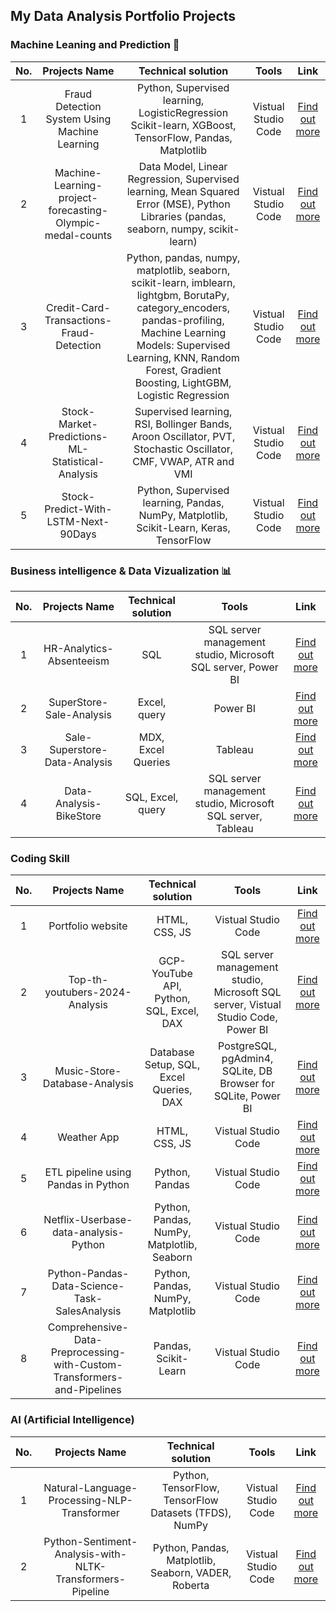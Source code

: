 ## My Data Analysis Portfolio Projects 

### Machine Leaning and Prediction 💭
| No. | Projects Name | Technical solution | Tools | Link |
| :---:   | :---: | :---: | :---: | :---: |
| 1 | Fraud Detection System Using Machine Learning | Python, Supervised learning, LogisticRegression Scikit-learn, XGBoost, TensorFlow, Pandas, Matplotlib | Vistual Studio Code | [Find out more](https://github.com/Kanangnut/EDA-Credit-Classification-Using-ML) |
| 2 | Machine-Learning-project-forecasting-Olympic-medal-counts | Data Model, Linear Regression, Supervised learning, Mean Squared Error (MSE), Python Libraries (pandas, seaborn, numpy, scikit-learn) | Vistual Studio Code | [Find out more](https://github.com/Kanangnut/Machine-Learning-project-forecasting-Olympic-medal-counts) |
| 3 | Credit-Card-Transactions-Fraud-Detection | Python, pandas, numpy, matplotlib, seaborn, scikit-learn, imblearn, lightgbm, BorutaPy, category_encoders, pandas-profiling, Machine Learning Models: Supervised Learning, KNN, Random Forest, Gradient Boosting, LightGBM, Logistic Regression | Vistual Studio Code | [Find out more](https://github.com/Kanangnut/Credit-Card-Transactions-Fraud-Detection/tree/main) |
| 4 | Stock-Market-Predictions-ML-Statistical-Analysis | Supervised learning, RSI, Bollinger Bands, Aroon Oscillator, PVT, Stochastic Oscillator, CMF, VWAP, ATR  and VMI | Vistual Studio Code | [Find out more](https://github.com/Kanangnut/Stock-Market-Predictions-ML-LSTM-Statistical-Analysis) |
| 5 | Stock-Predict-With-LSTM-Next-90Days | Python, Supervised learning, Pandas, NumPy, Matplotlib, Scikit-Learn, Keras, TensorFlow | Vistual Studio Code | [Find out more](https://github.com/Kanangnut/Stock-Predict-With-LSTM-Next-90Days) |

### Business intelligence & Data Vizualization 📊
| No. | Projects Name | Technical solution | Tools | Link |
| :---:   | :---: | :---: | :---: | :---: |
| 1 | HR-Analytics-Absenteeism | SQL | SQL server management studio, Microsoft SQL server, Power BI | [Find out more](https://github.com/Kanangnut/HR-Analytics-Absenteeism-SQL) |
| 2 | SuperStore-Sale-Analysis | Excel, query | Power BI | [Find out more](https://github.com/Kanangnut/SuperStore-Sale-Analysis) |
| 3 | Sale-Superstore-Data-Analysis | MDX, Excel Queries | Tableau | [Find out more](https://github.com/Kanangnut/Sale-Superstore-Data-Analysis-use-Tableau-and-DAX) |
| 4 | Data-Analysis-BikeStore | SQL, Excel, query | SQL server management studio, Microsoft SQL server, Tableau | [Find out more](https://github.com/Kanangnut/Data-Analysis-BikeStore-SQL-Excel-Tableau) |

### Coding Skill
| No. | Projects Name | Technical solution | Tools | Link |
| :---:   | :---: | :---: | :---: | :---: |
| 1 | Portfolio website | HTML, CSS, JS | Vistual Studio Code | [Find out more](https://github.com/Kanangnut/kanangnut.github.io) |
| 2 | Top-th-youtubers-2024-Analysis | GCP-YouTube API, Python, SQL, Excel, DAX | SQL server management studio, Microsoft SQL server, Vistual Studio Code, Power BI | [Find out more](https://github.com/Kanangnut/top-th-youtubers-2024) |
| 3 | Music-Store-Database-Analysis | Database Setup, SQL, Excel Queries, DAX | PostgreSQL, pgAdmin4, SQLite, DB Browser for SQLite, Power BI | [Find out more](https://github.com/Kanangnut/Music-Store-Database-Analysis) |
| 4 | Weather App | HTML, CSS, JS | Vistual Studio Code | [Find out more](https://github.com/Kanangnut/Weather-App) |
| 5 | ETL pipeline using Pandas in Python | Python, Pandas | Vistual Studio Code | [Find out more](https://github.com/Kanangnut/ETL-pipeline-using-Pandas-in-Python) |
| 6 | Netflix-Userbase-data-analysis-Python | Python, Pandas, NumPy, Matplotlib, Seaborn | Vistual Studio Code | [Find out more](https://github.com/Kanangnut/Netflix-Userbase-data-analysis-Python) |
| 7 | Python-Pandas-Data-Science-Task-SalesAnalysis | Python, Pandas, NumPy, Matplotlib | Vistual Studio Code | [Find out more](https://github.com/Kanangnut/Python-Pandas-Data-Science-Task-SalesAnalysis) |
| 8 | Comprehensive-Data-Preprocessing-with-Custom-Transformers-and-Pipelines |Pandas, Scikit-Learn | Vistual Studio Code | [Find out more](https://github.com/Kanangnut/Comprehensive-Data-Preprocessing-with-Custom-Transformers-and-Pipelines) |

### AI (Artificial Intelligence) 
| No. | Projects Name | Technical solution | Tools | Link |
| :---:   | :---: | :---: | :---: | :---: |
| 1 | Natural-Language-Processing-NLP-Transformer | Python, TensorFlow, TensorFlow Datasets (TFDS), NumPy | Vistual Studio Code | [Find out more](https://github.com/Kanangnut/Natural-Language-Processing-NLP-Transformer) |
| 2 | Python-Sentiment-Analysis-with-NLTK-Transformers-Pipeline | Python, Pandas, Matplotlib, Seaborn, VADER, Roberta | Vistual Studio Code | [Find out more](https://github.com/Kanangnut/Python-Sentiment-Analysis-with-NLTK-Transformers-Pipeline)  |










